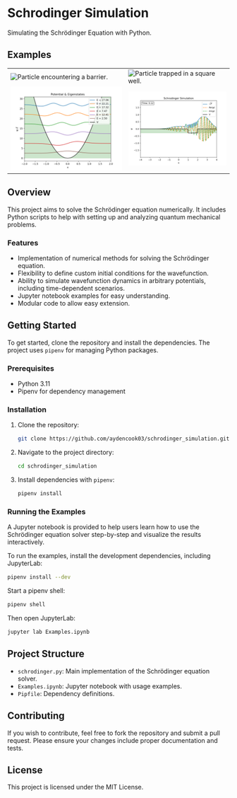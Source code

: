 # Schrodinger Simulation

Simulating the Schrödinger Equation with Python.

## Examples

|                                                           |                                                          |
|-----------------------------------------------------------|----------------------------------------------------------|
| ![Particle encountering a barrier.](./images/barrier.gif) | ![Particle trapped in a square well.](./images/well.gif) |
| ![Harmonic oscillator eigenstates.](./images/harmonic_eigenstates.png) | ![Particle encountering a hole.](./images/hole.png) |

## Overview

This project aims to solve the Schrödinger equation numerically. It includes Python scripts to help with setting up and analyzing quantum mechanical problems.

### Features
- Implementation of numerical methods for solving the Schrödinger equation.
- Flexibility to define custom initial conditions for the wavefunction.
- Ability to simulate wavefunction dynamics in arbitrary potentials, including time-dependent scenarios.
- Jupyter notebook examples for easy understanding.
- Modular code to allow easy extension.

## Getting Started

To get started, clone the repository and install the dependencies. The project uses `pipenv` for managing Python packages.

### Prerequisites
- Python 3.11
- Pipenv for dependency management

### Installation
1. Clone the repository:
   ```sh
   git clone https://github.com/aydencook03/schrodinger_simulation.git
   ```
2. Navigate to the project directory:
   ```sh
   cd schrodinger_simulation
   ```
3. Install dependencies with `pipenv`:
   ```sh
   pipenv install
   ```

### Running the Examples

A Jupyter notebook is provided to help users learn how to use the Schrödinger equation solver step-by-step and visualize the results interactively.

To run the examples, install the development dependencies, including JupyterLab:
```sh
pipenv install --dev
```

Start a pipenv shell:
```sh
pipenv shell
```

Then open JupyterLab:
```sh
jupyter lab Examples.ipynb
```

## Project Structure
- `schrodinger.py`: Main implementation of the Schrödinger equation solver.
- `Examples.ipynb`: Jupyter notebook with usage examples.
- `Pipfile`: Dependency definitions.

## Contributing
If you wish to contribute, feel free to fork the repository and submit a pull request. Please ensure your changes include proper documentation and tests.

## License
This project is licensed under the MIT License.
